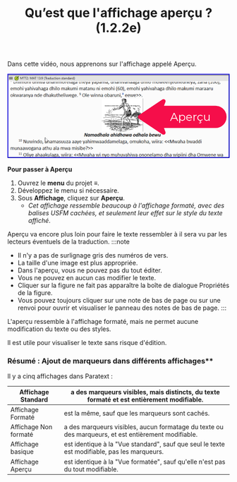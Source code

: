 ﻿---
title: Qu’est que l'affichage aperçu ? (1.2.2e)
---

Dans cette vidéo, nous apprenons sur l'affichage appelé Aperçu.

![](../../media/d1de3698a2609d7d12e00b04228627be.png)

**Pour passer à Aperçu**

1.  Ouvrez le **menu** du projet **≡**.
1.  Développez le menu si nécessaire.
1.  Sous **Affichage**, cliquez sur **Aperçu**.  
     -  *Cet affichage ressemble beaucoup à l'affichage formaté, avec des balises USFM cachées, et seulement leur effet sur le style du texte affiché*.

Aperçu va encore plus loin pour faire le texte ressembler à il sera vu par les lecteurs éventuels de la traduction.
:::note
-  Il n'y a pas de surlignage gris des numéros de vers.
-  La taille d'une image est plus appropriée.
-  Dans l'aperçu, vous ne pouvez pas du tout éditer.
-  Vous ne pouvez en aucun cas modifier le texte.
-  Cliquer sur la figure ne fait pas apparaître la boîte de dialogue Propriétés de la figure.
-  Vous pouvez toujours cliquer sur une note de bas de page ou sur une renvoi pour ouvrir et visualiser le panneau des notes de bas de page.
:::

L'aperçu ressemble à l'affichage formaté, mais ne permet aucune modification du texte ou des styles.

Il est utile pour visualiser le texte sans risque d'édition.

### Résumé : Ajout de marqueurs dans différents affichages**

Il y a cinq affichages dans Paratext :

| Affichage Standard    | a des marqueurs visibles, mais distincts, du texte formaté et est entièrement modifiable.           |
|-----------------------|-----------------------------------------------------------------------------------------------------|
| Affichage Formaté     | est la même, sauf que les marqueurs sont cachés.                                                    |
| Affichage Non formaté | a des marqueurs visibles, aucun formatage du texte ou des marqueurs, et est entièrement modifiable. |
| Affichage basique     | est identique à la "Vue standard", sauf que seul le texte est modifiable, pas les marqueurs.        |
| Affichage Aperçu      | est identique à la "Vue formatée", sauf qu'elle n'est pas du tout modifiable.                       |

